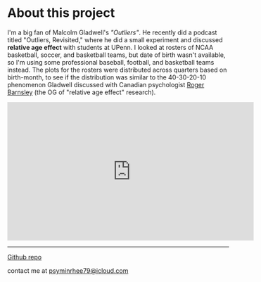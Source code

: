 # About this project

I'm a big fan of Malcolm Gladwell's *"Outliers"*. He recently did a podcast titled "Outliers, Revisited," where he did a small experiment and discussed **relative age effect** with students at UPenn. I looked at rosters of NCAA basketball, soccer, and basketball teams, but date of birth wasn't available, so I'm using some professional baseball, football, and basketball teams instead. The plots for the rosters were distributed across quarters based on birth-month, to see if the distribution was similar to the 40-30-20-10 phenomenon Gladwell discussed with Canadian psychologist [Roger Barnsley](https://scholar.google.ca/citations?user=Ex-lR0YAAAAJ&hl=en) (the OG of "relative age effect" research).

<iframe width="560" height="315" src="https://www.youtube.com/embed/VedGIR9v9G8" title="YouTube video player" frameborder="0" allow="accelerometer; autoplay; clipboard-write; encrypted-media; gyroscope; picture-in-picture" allowfullscreen></iframe>

---

[Github repo](https://github.com/simonhlee97/relative-age-effect-charts)

contact me at psyminrhee79@icloud.com